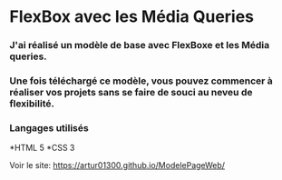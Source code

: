 # FlexBox avec les Média Queries

### J'ai réalisé un modèle de base avec FlexBoxe et les Média queries.

### Une fois téléchargé ce modèle, vous pouvez commencer à réaliser vos projets sans se faire de souci au neveu de flexibilité.


### Langages utilisés
*HTML 5
*CSS 3

Voir le site: https://artur01300.github.io/ModelePageWeb/
